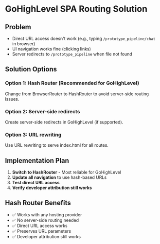 # GoHighLevel SPA Routing Solution

## Problem

- Direct URL access doesn't work (e.g., typing `/prototype_pipeline/chat` in browser)
- UI navigation works fine (clicking links)
- Server redirects to `/prototype_pipeline` when file not found

## Solution Options

### Option 1: Hash Router (Recommended for GoHighLevel)

Change from BrowserRouter to HashRouter to avoid server-side routing issues.

### Option 2: Server-side redirects

Create server-side redirects in GoHighLevel (if supported).

### Option 3: URL rewriting

Use URL rewriting to serve index.html for all routes.

## Implementation Plan

1. **Switch to HashRouter** - Most reliable for GoHighLevel
2. **Update all navigation** to use hash-based URLs
3. **Test direct URL access**
4. **Verify developer attribution still works**

## Hash Router Benefits

- ✅ Works with any hosting provider
- ✅ No server-side routing needed
- ✅ Direct URL access works
- ✅ Preserves URL parameters
- ✅ Developer attribution still works
